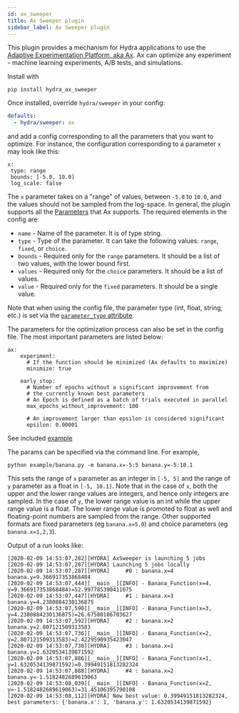 ```yaml
---
id: ax_sweeper
title: Ax Sweeper plugin
sidebar_label: Ax Sweeper plugin
---
```

This plugin provides a mechanism for Hydra applications to use the <a class="external" href="https://ax.dev/" target="_blank">Adaptive Experimentation Platform, aka Ax</a>. Ax can optimize any experiment - machine learning experiments, A/B tests, and simulations.

Install with 
```
pip install hydra_ax_sweeper
```

Once installed, override `hydra/sweeper` in your config:

```yaml
defaults:
  - hydra/sweeper: ax
```

and add a config corresponding to all the parameters that you want to optimize. For instance, the configuration corresponding to a parameter `x` may look like this:

```
x:
 type: range
 bounds: [-5.0, 10.0]
 log_scale: false
```

The `x` parameter takes on a "range" of values, between `-5.0` to `10.0`,  and the values should not be sampled from the log-space. In general, the plugin supports all the [Parameters](https://ax.dev/api/core.html?highlight=range#module-ax.core.parameter) that Ax supports. The required elements in the config are:

* `name` - Name of the parameter. It is of type string.
* `type` - Type of the parameter. It can take the following values: `range`, `fixed`, or `choice`.
* `bounds` - Required only for the `range` parameters. It should be a list of two values, with the lower bound first.
* `values` - Required only for the `choice` parameters. It should be a list of values.
* `value` - Required only for the `fixed` parameters. It should be a single value. 

Note that when using the config file, the parameter type (int, float, string, etc.) is set via the [`parameter_type` attribute](https://ax.dev/api/core.html?highlight=range#module-ax.core.parameter).

The parameters for the optimization process can also be set in the config file. The most important parameters are listed below:

```
ax:
    experiment:
      # If the function should be minimized (Ax defaults to maximize)
      minimize: true

    early_stop:
      # Number of epochs without a significant improvement from
      # the currently known best parameters
      # An Epoch is defined as a batch of trials executed in parallel
      max_epochs_without_improvement: 100

      # An improvement larger than epsilon is considered significant
      epsilon: 0.00001
```

See included [example](https://github.com/facebookresearch/hydra/tree/0.11_branch/plugins/hydra_ax_sweeper/example)

The params can be specified via the command line. For example, 

```
python example/banana.py -m banana.x=-5:5 banana.y=-5:10.1
```

This sets the range of `x` parameter as an integer in `[-5, 5]` and the range of `y` parameter as a float in `[-5, 10.1]`. Note that in the case of `x`, both the upper and the lower range values are integers, and hence only integers are sampled. In the case of `y`, the lower range value is an int while the upper range value is a float. The lower range value is promoted to float as well and floating-point numbers are sampled from the range. Other supported formats are fixed parameters (eg `banana.x=5.0`) and choice parameters (eg `banana.x=1,2,3`).
 

Output of a run looks like:

```
[2020-02-09 14:53:07,282][HYDRA] AxSweeper is launching 5 jobs
[2020-02-09 14:53:07,287][HYDRA] Launching 5 jobs locally
[2020-02-09 14:53:07,287][HYDRA]     #0 : banana.x=4 banana.y=9.366917353868484
[2020-02-09 14:53:07,444][__main__][INFO] - Banana_Function(x=4, y=9.366917353868484)=52.997785390411075
[2020-02-09 14:53:07,447][HYDRA]     #1 : banana.x=3 banana.y=4.2380884230136875
[2020-02-09 14:53:07,590][__main__][INFO] - Banana_Function(x=3, y=4.2380884230136875)=26.67580186703627
[2020-02-09 14:53:07,592][HYDRA]     #2 : banana.x=2 banana.y=2.807121509313583
[2020-02-09 14:53:07,736][__main__][INFO] - Banana_Function(x=2, y=2.807121509313583)=2.4229590935423047
[2020-02-09 14:53:07,738][HYDRA]     #3 : banana.x=1 banana.y=1.6320534139871592
[2020-02-09 14:53:07,886][__main__][INFO] - Banana_Function(x=1, y=1.6320534139871592)=0.39949151813282324
[2020-02-09 14:53:07,888][HYDRA]     #4 : banana.x=2 banana.y=-1.5182482689619063
[2020-02-09 14:53:08,039][__main__][INFO] - Banana_Function(x=2, y=-1.5182482689619063)=31.45106395790108
[2020-02-09 14:53:08,112][HYDRA] New best value: 0.39949151813282324, best parameters: {'banana.x': 1, 'banana.y': 1.6320534139871592}
```